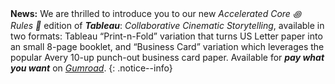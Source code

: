 **News:** We are thrilled to introduce you to our new _Accelerated Core ꩜ Rules 📜_ edition of _**Tableau**_: _Collaborative Cinematic Storytelling_, available in two formats: Tableau “Print-n-Fold” variation that turns US Letter paper into an small 8-page booklet, and “Business Card” variation which leverages the popular Avery 10-up punch-out business card paper. Available for _**pay what you want**_ on [_Gumroad_](https://dyvershands.gumroad.com/l/tableau-accelerated).
{: .notice--info}
